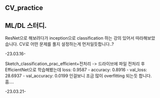 ## CV_practice

ML/DL 스터디. 
--------------------

ResNet으로 해보려다가 inception으로 classification 하는 강의 있어서 따라해보았습니다.
CV로 어떤 문제를 풀지 설정하는게 먼저일듯합니다..?

-23.03.16-


Sketch_classification_prac_efficient+전처리
-> 드라이브에 파일 전처리 후 EfficientNet으로 학습해봤는데  loss: 0.9587 - accuracy: 0.8916 - val_loss: 28.6937 - val_accuracy: 0.0199
인걸보니 조금 많이 overfitting 되는듯 합니다. 흠....

-23.03.21-
